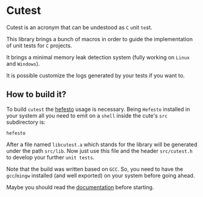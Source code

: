 # Cutest

Cutest is an acronym that can be undestood as ``C`` ``u``nit ``te``st.

This library brings a bunch of macros in order to guide the implementation of unit tests for ``C`` projects.

It brings a minimal memory leak detection system (fully working on ``Linux`` and ``Windows``).

It is possible customize the logs generated by your tests if you want to.

## How to build it?

To build ``cutest`` the [hefesto](https://github.com/rafael-santiago/hefesto.git) usage is necessary. Being
``Hefesto`` installed in your system all you need to emit on a ``shell`` inside the cute's ``src`` subdirectory is:

``hefesto``

After a file named ``libcutest.a`` which stands for the library will be generated under the path ``src/lib``.
Now just use this file and the header ``src/cutest.h`` to develop your further ``unit tests``.

Note that the build was written based on ``GCC``. So, you need to have the ``gcc``/``mingw`` installed (and well exported)
on your system before going ahead.

Maybe you should read the [documentation](https://github.com/rafael-santiago/cutest/blob/master/doc/README.md) before starting.
